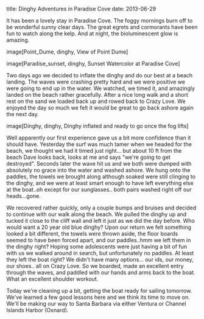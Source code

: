 title: Dinghy Adventures in Paradise Cove 
date: 2013-06-29

It has been a lovely stay in Paradise Cove.  The foggy mornings burn off to be
wonderful sunny clear days.  The great egrets and cormorants have been fun to
watch along the kelp.  And at night, the bioluminescent glow is amazing.

image[Point_Dume, dinghy, View of Point Dume]

image[Paradise_sunset, dinghy, Sunset Watercolor at Paradise Cove]

Two days ago we decided to inflate the dinghy and do our best at a beach
landing.  The waves were crashing pretty hard and we were positive we were going
to end up in the water.  We watched, we timed it, and amazingly landed on the
beach rather gracefully.  After a nice long walk and a short rest on the sand we
loaded back up and rowed back to Crazy Love.  We enjoyed the day so much we felt
it would be great to go back ashore again the next day.

image[Dinghy, dinghy, Dinghy inflated and ready to go once the fog lifts]


Well apparently our first experience gave us a bit more confidence than it
should have. Yesterday the surf was much tamer when we headed for the beach, we
thought we had it timed just right... but about 10 ft from the beach Dave looks
back, looks at me and says "we're going to get destroyed".  Seconds later the
wave hit us and we both were dumped with absolutely no grace into the water and
washed ashore.  We hung onto the paddles, the towels we brought along although
soaked were still clinging to the dinghy, and we were at least smart enough to
have left everything else at the boat..oh except for our sunglasses.. both pairs
washed right off our heads...gone.

We recovered rather quickly, only a couple bumps and bruises and decided to
continue with our walk along the beach.  We pulled the dinghy up and tucked it
close to the cliff wall and left it just as we did the day before.   Who would
want a 20 year old blue dinghy?  Upon our return we felt something looked a bit
different, the towels were thrown aside, the floor boards seemed to have been
forced apart, and our paddles..hmm we left them in the dinghy right? Hoping some
adolescents were just having a bit of fun with us we walked around in search,
but unfortunately no paddles. At least they left the boat right?  We didn't have
many options... our ids, our money, our shoes.. all on Crazy Love. So we
boarded, made an excellent entry through the waves, and paddled with our hands
and arms back to the boat.  What an excellent shoulder workout.

Today we're cleaning up a bit, getting the boat ready for sailing tomorrow.  
We've learned a few good lessons here and we think its time to move on.   We'll
be making our way to Santa Barbara via either Ventura or Channel Islands Harbor
(Oxnard).

